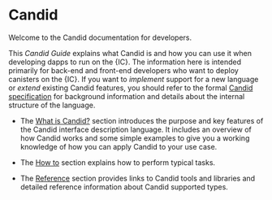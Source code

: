 # Candid

Welcome to the Candid documentation for developers.

This *Candid Guide* explains what Candid is and how you can use it when developing dapps to run on the {IC}. The information here is intended primarily for back-end and front-end developers who want to deploy canisters on the {IC}. If you want to *implement* support for a new language or *extend* existing Candid features, you should refer to the formal [Candid specification](https://github.com/dfinity/candid/blob/master/spec/Candid.md) for background information and details about the internal structure of the language.

-   The [What is Candid?](candid-concepts.xml) section introduces the purpose and key features of the Candid interface description language. It includes an overview of how Candid works and some simple examples to give you a working knowledge of how you can apply Candid to your use case.

-   The [How to](candid-howto.xml) section explains how to perform typical tasks.

-   The [Reference](candid-ref.xml) section provides links to Candid tools and libraries and detailed reference information about Candid supported types.
